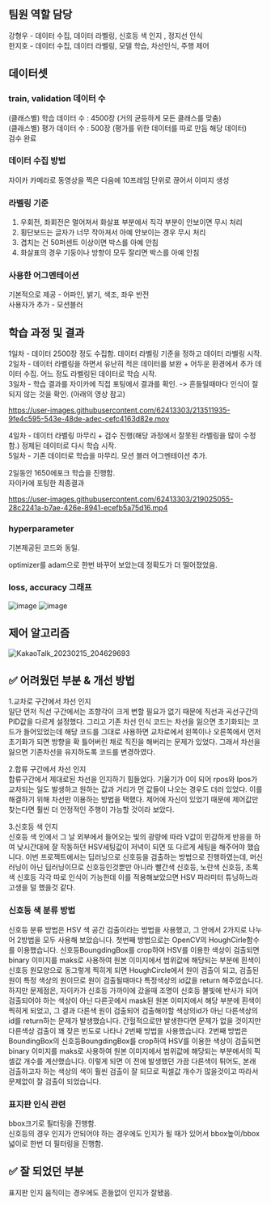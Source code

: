 ## **팀원 역할 담당** <!-- (예시)홍길동 : od 모델 학습 ... -->

강형우 - 데이터 수집, 데이터 라벨링, 신호등 색 인지 , 정지선 인식  
한지호 - 데이터 수집, 데이터 라벨링, 모델 학습, 차선인식, 주행 제어

## **데이터셋**

### train, validation 데이터 수 <!-- 전체 학습, 평가 데이터 수와 함께 각 클래스별 데이터 수 -->
(클래스별) 학습 데이터 수 : 4500장 (거의 균등하게 모든 클래스를 맞춤)  
(클래스별) 평가 데이터 수 : 500장 (평가를 위한 데이터를 따로 만듬 해당 데이터)  
검수 완료

### 데이터 수집 방법
자이카 카메라로 동영상을 찍은 다음에 10프레임 단위로 끊어서 이미지 생성

### 라벨링 기준
1. 우회전, 좌회전은 멀어져서 화살표 부분에서 직각 부분이 안보이면 무시 처리  
2. 횡단보드는 글자가 너무 작아져서 아예 안보이는 경우 무시 처리  
3. 겹치는 건 50퍼센트 이상이면 박스를 아예 안침  
4. 화살표의 경우 기둥이나 방향이 모두 잘리면 박스를 아예 안침  

### 사용한 어그멘테이션
기본적으로 제공 - 어파인, 밝기, 색조, 좌우 반전  
사용자가 추가 - 모션블러

## **학습 과정 및 결과** <!-- 기능을 Commit 별로 잘게 쪼개고, Commit 별로 설명해주세요-->
1일차 - 데이터 2500장 정도 수집함. 데이터 라벨링 기준을 정하고 데이터 라벨링 시작.  
2일차 - 데이터 라벨링을 하면서 유난히 적은 데이터를 보완 + 어두운 환경에서 추가 데이터 수집. 어느 정도 라벨링된 데이터로 학습 시작.  
3일차 - 학습 결과를 자이카에 직접 포팅에서 결과를 확인. -> 흔들릴때마다 인식이 잘되지 않는 것을 확인. (아래의 영상 참고)

https://user-images.githubusercontent.com/62413303/213511935-9fe4c595-543e-48de-adec-cefc4163d82e.mov

4일차 - 데이터 라벨링 마무리 + 검수 진행(해당 과정에서 잘못된 라벨링을 많이 수정함.) 정제된 데이터로 다시 학습 시작.  
5일차 - 기존 데이터로 학습을 마무리. 모션 블러 어그멘테이션 추가.  


2일동안 1650에포크 학습을 진행함.  
자이카에 포팅한 최종결과  

https://user-images.githubusercontent.com/62413303/219025055-28c2241a-b7ae-426e-8941-ecefb5a75d16.mp4



### hyperparameter <!-- batch수, learning_rate, optimizer 등-->
기본제공된 코드와 동일.

optimizer를 adam으로 한번 바꾸어 보았는데 정확도가 더 떨어졌었음.

### loss, accuracy 그래프
![image](https://user-images.githubusercontent.com/62413303/213513989-d15d0f77-9b88-4d0e-ae52-b44593af1342.png)
![image](https://user-images.githubusercontent.com/62413303/213507558-df7d492a-3ac8-4ff1-bb76-a8a1e90621d4.png)

## **제어 알고리즘** <!-- 알고리즘을 flowchart 방식으로 표현  -->
![KakaoTalk_20230215_204629693](https://user-images.githubusercontent.com/62413303/219019112-a1d7719a-ea87-4698-b56d-07afcd1d6ecb.jpg)

## **✅ 어려웠던 부분 & 개선 방법** <!-- 학습 과정 중 생겼던 문제 or 제어에서 생겼던 문제 -->
1.교차로 구간에서 차선 인지  
일단 먼저 직선 구간에서는 조향각이 크게 변할 필요가 없기 때문에 직선과 곡선구간의 PID값을 다르게 설정했다. 그리고 기존 차선 인식 코드는 차선을 잃으면 초기화되는 코드가 들어있었는데 해당 코드를 그대로 사용하면 교차로에서 왼쪽이나 오른쪽에서 먼저 초기화가 되면 방향을 확 틀어버린 채로 직진을 해버리는 문제가 있었다. 그래서 차선을 잃으면 기존차선을 유지하도록 코드를 변경하였다.  
  
2.합류 구간에서 차선 인지  
합류구간에서 제대로된 차선을 인지하기 힘들었다. 기울기가 0이 되어 rpos와 lpos가 교차되는 일도 발생하고 원하는 값과 거리가 먼 값들이 나오는 경우도 더러 있었다. 이를 해결하기 위해 차선만 이용하는 방법을 택했다. 제어에 자신이 있었기 때문에 제어값만 찾는다면 훨씬 더 안정적인 주행이 가능할 것이라 보았다.  
  
3.신호등 색 인지  
신호등 색 인에서 그 날 외부에서 들어오는 빛의 광량에 따라 V값이 민감하게 반응을 하여 낮시간대에 잘 작동하던 HSV세팅값이 저녁이 되면 또 다르게 세팅을 해주어야 했습니다.
이번 프로젝트에서는 딥러닝으로 신호등을 검출하는 방법으로 진행하였는데, 머신러닝이 아닌 딥러닝이므로 신호등인것뿐만 아니라 빨간색 신호등, 노란색 신호등, 초록색 신호등 각각 따로 인식이 가능한데 이를 적용해보았으면 HSV 파라미터 튜닝하느라 고생을 덜 했을것 같다.

### 신호등 색 분류 방법
신호등 분류 방법은 HSV 색 공간 검출이라는 방법을 사용했고, 그 안에서 2가지로 나누어 2방법을 모두 사용해 보았습니다.
첫번째 방법으로는 OpenCV의 HoughCirle함수를 이용했습니다. 신호등BoungdingBox를 crop하여 HSV를 이용한 색상이 검출되면 binary 이미지를 maks로 사용하여 원본 이미지에서 범위값에 해당되는 부분에 흰색이 신호등 원모양으로 동그렇게 찍히게 되면 HoughCircle에서 원이 검출이 되고, 검출된 원이 특정 색상의 원이므로 원이 검출될때마다 특정색상의 id값을 return 해주었습니다.
하지만 문제점은, 자이카가 신호등 가까이에 갔을때 조명이 신호등 불빛에 반사가 되어 검출되어야 하는 색상이 아닌 다른곳에서 mask된 원본 이미지에서 해당 부분에 흰색이 찍히게 되었고, 그 결과 다른색 원이 검출되어 검출해야할 색상의id가 아닌 다른색상의 id를 return하는 문제가 발생했습니다. 간헐적으로만 발생한다면 문제가 없을 것이지만 다른색상 검출이 꽤 잦은 빈도로 나타나 2번째 방법을 사용했습니다.
2번째 방법은 BoundingBox의 신호등BoungdingBox를 crop하여 HSV를 이용한 색상이 검출되면 binary 이미지를 maks로 사용하여 원본 이미지에서 범위값에 해당되는 부분에서의 픽셀값 개수를 계산했습니다. 이렇게 되면 이 전에 발생했던 가끔 다른색이 튀어도, 본래 검출하고자 하는 색상의 색이 훨씬 검출이 잘 되므로 픽셀값 개수가 많을것이고 따라서 문제없이 잘 검출이 되었습니다. 

### 표지판 인식 관련
bbox크기로 필터링을 진행함.  
신호등의 경우 인지가 안되어야 하는 경우에도 인지가 될 때가 있어서 bbox높이/bbox넓이로 한번 더 필터링을 진행함.

## **✅ 잘 되었던 부분**
표지판 인지 움직이는 경우에도 흔들없이 인지가 잘됐음.
